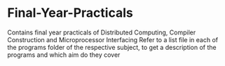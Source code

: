 # Final-Year-Practicals
Contains final year practicals of Distributed Computing, Compiler Construction and Microprocessor Interfacing
Refer to a list file in each of the programs folder of the respective subject, to get a description of the programs and which aim do they cover
